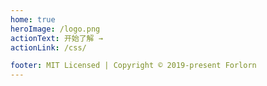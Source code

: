 ```yaml
---
home: true
heroImage: /logo.png
actionText: 开始了解 →
actionLink: /css/

footer: MIT Licensed | Copyright © 2019-present Forlorn
---
```

